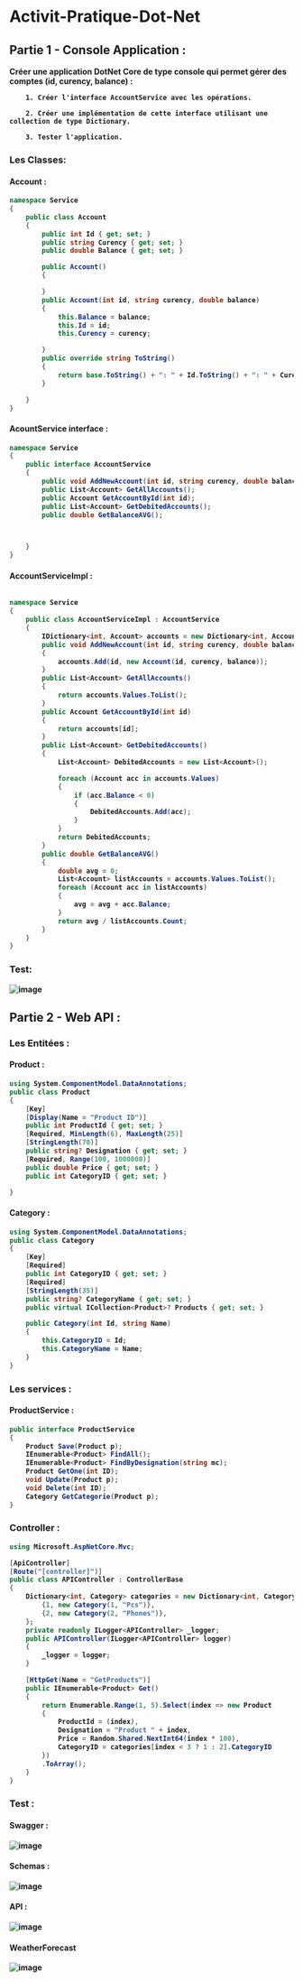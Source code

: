 ﻿# Activit-Pratique-Dot-Net

## Partie 1 - Console Application :

 <strong style="color:dark">Créer une application DotNet Core de type console qui permet gérer des comptes (id, curency, balance) :
 
        1. Créer l'interface AccountService avec les opérations.
        
        2. Créer une implémentation de cette interface utilisant une collection de type Dictionary.
        
        3. Tester l'application.
        
</span>

### Les Classes:

#### Account : 

```C#
namespace Service
{
    public class Account
    {
        public int Id { get; set; }
        public string Curency { get; set; }
        public double Balance { get; set; }

        public Account()
        {

        }
        public Account(int id, string curency, double balance)
        {
            this.Balance = balance;
            this.Id = id;
            this.Curency = curency;

        }
        public override string ToString()
        {
            return base.ToString() + ": " + Id.ToString() + ": " + Curency.ToString() + ": " + Balance.ToString();
        }

    }
}

```

#### AcountService interface : 

```C#
namespace Service
{
    public interface AccountService
    {
        public void AddNewAccount(int id, string curency, double balance);
        public List<Account> GetAllAccounts();
        public Account GetAccountById(int id);
        public List<Account> GetDebitedAccounts();
        public double GetBalanceAVG();



    }
}

```

#### AccountServiceImpl : 

```C#

namespace Service
{
    public class AccountServiceImpl : AccountService
    {
        IDictionary<int, Account> accounts = new Dictionary<int, Account>();
        public void AddNewAccount(int id, string curency, double balance)
        {
            accounts.Add(id, new Account(id, curency, balance));
        }
        public List<Account> GetAllAccounts()
        {
            return accounts.Values.ToList();
        }
        public Account GetAccountById(int id)
        {
            return accounts[id];
        }
        public List<Account> GetDebitedAccounts()
        {
            List<Account> DebitedAccounts = new List<Account>();

            foreach (Account acc in accounts.Values)
            {
                if (acc.Balance < 0)
                {
                    DebitedAccounts.Add(acc);
                }
            }
            return DebitedAccounts;
        }
        public double GetBalanceAVG()
        {
            double avg = 0;
            List<Account> listAccounts = accounts.Values.ToList();
            foreach (Account acc in listAccounts)
            {
                avg = avg + acc.Balance;
            }
            return avg / listAccounts.Count;
        }
    }
}

```

### Test:

![image](https://user-images.githubusercontent.com/84138772/208531187-6082b996-efe7-4bd1-8094-9fda7d5375eb.png)


## Partie 2 - Web API :

### Les Entitées :

#### Product :

```C#
using System.ComponentModel.DataAnnotations;
public class Product
{
    [Key]
    [Display(Name = "Product ID")]
    public int ProductId { get; set; }
    [Required, MinLength(6), MaxLength(25)]
    [StringLength(70)]
    public string? Designation { get; set; }
    [Required, Range(100, 1000000)]
    public double Price { get; set; }
    public int CategoryID { get; set; }

}

```

#### Category :

```C#
using System.ComponentModel.DataAnnotations;
public class Category
{
    [Key]
    [Required]
    public int CategoryID { get; set; }
    [Required]
    [StringLength(35)]
    public string? CategoryName { get; set; }
    public virtual ICollection<Product>? Products { get; set; }

    public Category(int Id, string Name)
    {
        this.CategoryID = Id;
        this.CategoryName = Name;
    }
}

```

### Les services :

#### ProductService :

```C#
public interface ProductService
{
    Product Save(Product p);
    IEnumerable<Product> FindAll();
    IEnumerable<Product> FindByDesignation(string mc);
    Product GetOne(int ID);
    void Update(Product p);
    void Delete(int ID);
    Category GetCategorie(Product p);
}

```

### Controller :

```C#
using Microsoft.AspNetCore.Mvc;

[ApiController]
[Route("[controller]")]
public class APIController : ControllerBase
{
    Dictionary<int, Category> categories = new Dictionary<int, Category>(){
        {1, new Category(1, "Pcs")},
        {2, new Category(2, "Phones")},
    };
    private readonly ILogger<APIController> _logger;
    public APIController(ILogger<APIController> logger)
    {
        _logger = logger;
    }

    [HttpGet(Name = "GetProducts")]
    public IEnumerable<Product> Get()
    {
        return Enumerable.Range(1, 5).Select(index => new Product
        {
            ProductId = (index),
            Designation = "Product " + index,
            Price = Random.Shared.NextInt64(index * 100),
            CategoryID = categories[index < 3 ? 1 : 2].CategoryID
        })
        .ToArray();
    }
}

```

### Test : 
#### Swagger :

![image](https://user-images.githubusercontent.com/84138772/208627233-d1a69cd1-d570-40b4-94f5-984e25f0d1f7.png)

#### Schemas :

![image](https://user-images.githubusercontent.com/84138772/208627331-8c9f27d3-6a2e-4cef-9dcb-e10b2d783c4d.png)

#### API :
![image](https://user-images.githubusercontent.com/84138772/208627631-fd0beef0-3cd2-4df7-92eb-bff4c3e477aa.png)


#### WeatherForecast

![image](https://user-images.githubusercontent.com/84138772/208627555-7aed7e12-42b5-48a8-b42f-a587e4f190a4.png)
